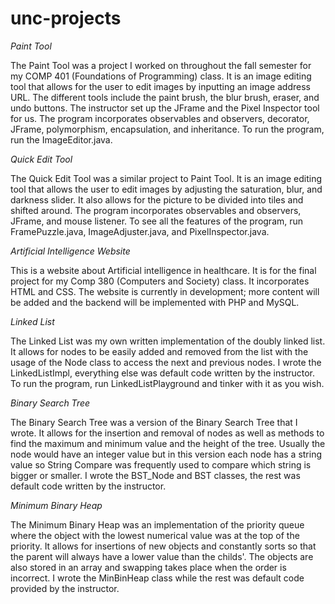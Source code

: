 # unc-projects

_Paint Tool_

The Paint Tool was a project I worked on throughout the fall semester for my COMP 401 (Foundations of Programming) class.
It is an image editing tool that allows for the user to edit images by inputting an image address URL. The different tools
include the paint brush, the blur brush, eraser, and undo buttons. The instructor set up the JFrame and the Pixel Inspector
tool for us. The program incorporates observables and observers, decorator, JFrame, polymorphism, encapsulation, and inheritance. 
To run the program, run the ImageEditor.java. 

_Quick Edit Tool_

The Quick Edit Tool was a similar project to Paint Tool. It is an image editing tool that allows the user to edit images by 
adjusting the saturation, blur, and darkness slider. It also allows for the picture to be divided into tiles and shifted around. 
The program incorporates observables and observers, JFrame, and mouse listener. To see all the features of the program, run
FramePuzzle.java, ImageAdjuster.java, and PixelInspector.java. 

_Artificial Intelligence Website_

This is a website about Artificial intelligence in healthcare. It is for the final project for my Comp 380 (Computers and Society)
class. It incorporates HTML and CSS. The website is currently in development; more content will be added and the backend will be
implemented with PHP and MySQL.

_Linked List_

The Linked List was my own written implementation of the doubly linked list. It allows for nodes to be easily added and removed 
from the list with the usage of the Node class to access the next and previous nodes. I wrote the LinkedListImpl, everything else
was default code written by the instructor. To run the program, run LinkedListPlayground and tinker with it as you wish. 

_Binary Search Tree_

The Binary Search Tree was a version of the Binary Search Tree that I wrote. It allows for the insertion and removal of nodes as well
as methods to find the maximum and minimum value and the height of the tree. Usually the node would have an integer value but in this
version each node has a string value so String Compare was frequently used to compare which string is bigger or smaller. I wrote the 
BST_Node and BST classes, the rest was default code written by the instructor. 

_Minimum Binary Heap_

The Minimum Binary Heap was an implementation of the priority queue where the object with the lowest numerical value was at the top of 
the priority. It allows for insertions of new objects and constantly sorts so that the parent will always have a lower value than the
childs'. The objects are also stored in an array and swapping takes place when the order is incorrect. I wrote the MinBinHeap class 
while the rest was default code provided by the instructor.